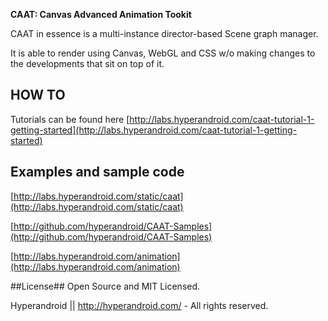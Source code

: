 **CAAT: Canvas Advanced Animation Tookit**

CAAT in essence is a multi-instance director-based Scene graph manager.

It is able to render using Canvas, WebGL and CSS w/o making changes to the developments that sit on top of it.

## HOW TO ##
Tutorials can be found here [http://labs.hyperandroid.com/caat-tutorial-1-getting-started](http://labs.hyperandroid.com/caat-tutorial-1-getting-started)

## Examples and sample code ##

[http://labs.hyperandroid.com/static/caat](http://labs.hyperandroid.com/static/caat)

[http://github.com/hyperandroid/CAAT-Samples](http://github.com/hyperandroid/CAAT-Samples)

[http://labs.hyperandroid.com/animation](http://labs.hyperandroid.com/animation)

##License##
Open Source and MIT Licensed.

Hyperandroid  ||  http://hyperandroid.com/ - All rights reserved.


